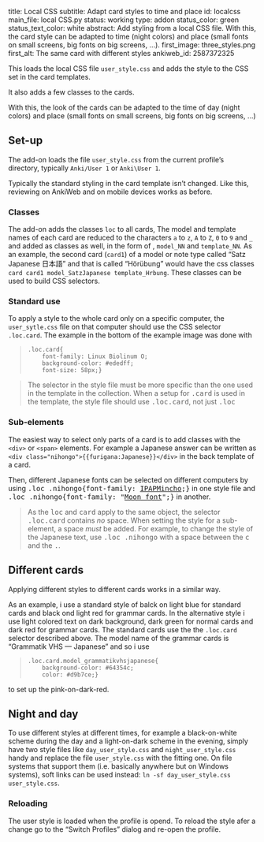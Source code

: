 title: Local CSS
subtitle: Adapt card styles to time and place
id: localcss
main_file: local CSS.py
status: working
type: addon
status_color: green
status_text_color: white
abstract: Add styling from a local CSS file. With this, the card style can be adapted to time (night colors) and place (small fonts on small screens, big fonts on big screens, ...).
first_image: three_styles.png
first_alt: The same card with different styles
ankiweb_id: 2587372325

This loads the local CSS file `user_style.css` and adds the style to the CSS set in the card templates.

It also adds a few classes to the cards.


With this, the look of the cards can be adapted to the time of day
(night colors) and place (small fonts on small screens, big fonts on
big screens, ...)

## Set-up

The add-on loads the file `user_style.css` from the current profile’s
directory, typically `Anki/User 1` or `Anki\User 1`.

Typically the standard styling in the card template isn’t
changed. Like this, reviewing on AnkiWeb and on mobile devices works
as before.

### Classes 

The add-on adds the classes `loc` to all cards, The model and template
names of each card are reduced to the characters `a` to `z`, `A` to `Z`, `0` to `9`
and `_` and added as classes as well, in the form of , `model_NN` and
`template_NN`. As an example, the second card (`card1`) of a model or
note type called “Satz Japanese 日本語” and that is called “Hörübung”
would have the css classes `card card1 model_SatzJapanese
template_Hrbung`. These classes can be used to build CSS selectors.

### Standard use

To apply a style to the whole card only on a specific computer, the
`user_sytle.css` file on that computer should use the CSS selector
`.loc.card`. The example in the bottom of the example image was done with 
<blockquote><pre><code>.loc.card{ 
    font-family: Linux Biolinum O;
    background-color: #ededff;
    font-size: 58px;}</code></pre></blockquote>

<blockquote class=nb> The selector in the style file must be more
specific than the one used in the template in the collection. When a
setup for <tt>.card</tt> is used in the template, the style file should use
<tt>.loc.card</tt>, not just <tt>.loc</tt> </blockquote>


### Sub-elements

The easiest way to select only parts of a card is to add classes with
the `<div>` or `<span>` elements. For example a
Japanese answer can be written as `<div class="nihongo">{{furigana:Japanese}}</div>` in the back template of a card.

Then, different Japanese fonts can be selected on different computers
by using <tt>.loc .nihongo{font-family: [IPAPMincho](http://ossipedia.ipa.go.jp/ipafont/index.html);}</tt> in one style file
and <tt>.loc .nihongo{font-family: "[Moon font](http://cooltext.com/Download-Font-%E6%9C%88+Moon)";}</tt> in another.

<blockquote class=nb>
As the <tt>loc</tt> and <tt>card</tt> apply to the same object, the selector
<tt>.loc.card</tt> contains <em>no</em> space. When setting the style for a
sub-element, a space <em>must</em> be added. For example, to change the style of the
Japanese text, use <tt>.loc .nihongo</tt> with a space between
the <tt>c</tt> and the <tt>.</tt>.
</blockquote>


## Different cards

Applying different styles to different cards works in a similar way.

As an example, i use a standard style of balck on light blue for
standard cards and black ond light red for grammar cards. In the
alternative style i use light colored text on dark background, dark
green for normal cards and dark red for grammar cards. The standard
cards use the the `.loc.card` selector described above. The model name
of the grammar cards is “Grammatik VHS — Japanese” and so i use
<blockquote><pre><code>.loc.card.model_grammatikvhsjapanese{
    background-color: #64354c;
    color: #d9b7ce;}</code></pre></blockquote>
to set up the pink-on-dark-red.


## Night and day

To use different styles at different times, for example a
black-on-white scheme during the day and a light-on-dark scheme in the
evening, simply have two style files like `day_user_style.css` and
`night_user_style.css` handy and replace the file `user_style.css`
with the fitting one. On file systems that support them (i.e. basically
anywhere but on Windows systems), soft links can be used instead: `ln
-sf day_user_style.css user_style.css`.

### Reloading

The user style is loaded when the profile is opend. To reload the
style afer a change go to the “Switch Profiles” dialog and re-open the
profile.
